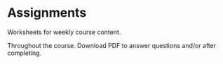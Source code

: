 # Assignments

Worksheets for weekly course content.

Throughout the course. Download PDF to answer questions and/or after completing. 
